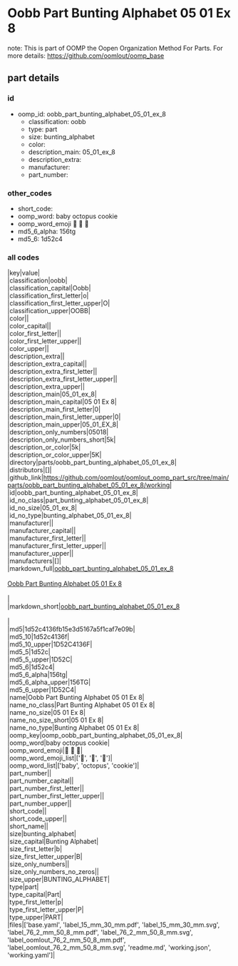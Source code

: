 # Oobb Part Bunting Alphabet 05 01 Ex 8  

note: This is part of OOMP the Oopen Organization Method For Parts. For more details: https://github.com/oomlout/oomp_base

##  part details





### id
* oomp_id: oobb_part_bunting_alphabet_05_01_ex_8
  * classification: oobb
  * type: part
  * size: bunting_alphabet
  * color: 
  * description_main: 05_01_ex_8
  * description_extra: 
  * manufacturer: 
  * part_number: 

### other_codes
* short_code: 
* oomp_word: baby octopus cookie
* oomp_word_emoji :baby: :octopus: :cookie:
* md5_6_alpha: 156tg
* md5_6: 1d52c4

### all codes 
|key|value|  
|classification|oobb|  
|classification_capital|Oobb|  
|classification_first_letter|o|  
|classification_first_letter_upper|O|  
|classification_upper|OOBB|  
|color||  
|color_capital||  
|color_first_letter||  
|color_first_letter_upper||  
|color_upper||  
|description_extra||  
|description_extra_capital||  
|description_extra_first_letter||  
|description_extra_first_letter_upper||  
|description_extra_upper||  
|description_main|05_01_ex_8|  
|description_main_capital|05 01 Ex 8|  
|description_main_first_letter|0|  
|description_main_first_letter_upper|0|  
|description_main_upper|05_01_EX_8|  
|description_only_numbers|05018|  
|description_only_numbers_short|5k|  
|description_or_color|5k|  
|description_or_color_upper|5K|  
|directory|parts/oobb_part_bunting_alphabet_05_01_ex_8|  
|distributors|[]|  
|github_link|https://github.com/oomlout/oomlout_oomp_part_src/tree/main/parts/oobb_part_bunting_alphabet_05_01_ex_8/working|  
|id|oobb_part_bunting_alphabet_05_01_ex_8|  
|id_no_class|part_bunting_alphabet_05_01_ex_8|  
|id_no_size|05_01_ex_8|  
|id_no_type|bunting_alphabet_05_01_ex_8|  
|manufacturer||  
|manufacturer_capital||  
|manufacturer_first_letter||  
|manufacturer_first_letter_upper||  
|manufacturer_upper||  
|manufacturers|[]|  
|markdown_full|[oobb_part_bunting_alphabet_05_01_ex_8](https://github.com/oomlout/oomlout_oomp_part_src/tree/main/parts/oobb_part_bunting_alphabet_05_01_ex_8/working)<br>[](https://github.com/oomlout/oomlout_oomp_part_src/tree/main/parts/oobb_part_bunting_alphabet_05_01_ex_8/working)<br>[Oobb Part Bunting Alphabet 05 01 Ex 8](https://github.com/oomlout/oomlout_oomp_part_src/tree/main/parts/oobb_part_bunting_alphabet_05_01_ex_8/working)<br><br>|  
|markdown_short|[oobb_part_bunting_alphabet_05_01_ex_8](https://github.com/oomlout/oomlout_oomp_part_src/tree/main/parts/oobb_part_bunting_alphabet_05_01_ex_8/working)<br><br>|  
|md5|1d52c4136fb15e3d5167a5f1caf7e09b|  
|md5_10|1d52c4136f|  
|md5_10_upper|1D52C4136F|  
|md5_5|1d52c|  
|md5_5_upper|1D52C|  
|md5_6|1d52c4|  
|md5_6_alpha|156tg|  
|md5_6_alpha_upper|156TG|  
|md5_6_upper|1D52C4|  
|name|Oobb Part Bunting Alphabet 05 01 Ex 8|  
|name_no_class|Part Bunting Alphabet 05 01 Ex 8|  
|name_no_size|05 01 Ex 8|  
|name_no_size_short|05 01 Ex 8|  
|name_no_type|Bunting Alphabet 05 01 Ex 8|  
|oomp_key|oomp_oobb_part_bunting_alphabet_05_01_ex_8|  
|oomp_word|baby octopus cookie|  
|oomp_word_emoji|:baby: :octopus: :cookie:|  
|oomp_word_emoji_list|[':baby:', ':octopus:', ':cookie:']|  
|oomp_word_list|['baby', 'octopus', 'cookie']|  
|part_number||  
|part_number_capital||  
|part_number_first_letter||  
|part_number_first_letter_upper||  
|part_number_upper||  
|short_code||  
|short_code_upper||  
|short_name||  
|size|bunting_alphabet|  
|size_capital|Bunting Alphabet|  
|size_first_letter|b|  
|size_first_letter_upper|B|  
|size_only_numbers||  
|size_only_numbers_no_zeros||  
|size_upper|BUNTING_ALPHABET|  
|type|part|  
|type_capital|Part|  
|type_first_letter|p|  
|type_first_letter_upper|P|  
|type_upper|PART|  
|files|['base.yaml', 'label_15_mm_30_mm.pdf', 'label_15_mm_30_mm.svg', 'label_76_2_mm_50_8_mm.pdf', 'label_76_2_mm_50_8_mm.svg', 'label_oomlout_76_2_mm_50_8_mm.pdf', 'label_oomlout_76_2_mm_50_8_mm.svg', 'readme.md', 'working.json', 'working.yaml']|  
